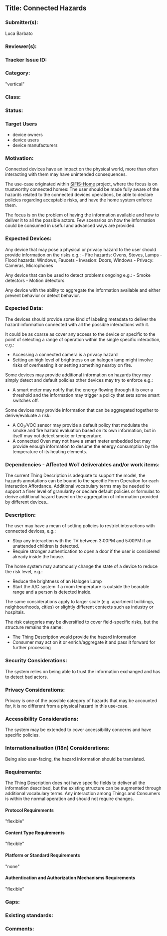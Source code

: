## Title: Connected Hazards

### Submitter(s):

Luca Barbato

### Reviewer(s):

<Suggest reviewers>

### Tracker Issue ID:

<please leave blank>

### Category:

"vertical"

### Class:

<please leave blank>

### Status:

<please leave blank>

### Target Users

- device owners
- device users
- device manufacturers


### Motivation:

Connected devices have an impact on the physical world, more than often interacting with them may have unintended consequences.

The use-case originated within [SIFIS-Home](https://sifis-home.eu) project, where the focus is on trustworthy connected homes:
The user should be made fully aware of the hazards related to the connected devices operations, be able to declare policies regarding acceptable risks, and have the home system enforce them.

The focus is on the problem of having the information available and how to deliver it to all the possible actors.
Few scenarios on how the information could be consumed in useful and advanced ways are provided.

### Expected Devices:

Any device that may pose a physical or privacy hazard to the user should provide information on the risks e.g.:
    - Fire hazards: Ovens, Stoves, Lamps
    - Flood hazards: Windows, Faucets
    - Invasion: Doors, Windows
    - Privacy: Cameras, Microphones

Any device that can be used to detect problems ongoing e.g.:
    - Smoke detectors
    - Motion detectors

Any device with the ability to aggregate the information available and either prevent behavior or detect behavior.

### Expected Data:

The devices should provide some kind of labeling metadata to deliver the hazard information connected with all the possible interactions with it.

It could be as coarse as cover any access to the device or specific to the point of selecting a range of operation within the single specific interaction, e.g.:
- Accessing a connected camera is a privacy hazard
- Setting an high level of brightness on an halogen lamp might involve risks of overheating it or setting something nearby on fire.

Some devices may provide additional information on hazards they may simply detect and default policies other devices may try to enforce e.g.:
- A smart meter may notify that the energy flowing through it is over a threshold and the information may trigger a policy that sets some smart switches off.

Some devices may provide information that can be aggregated together to derive/evaluate a risk:
- A CO₂/VOC sensor may provide a default policy that modulate the smoke and fire hazard evaluation based on its own information, but in itself may not detect smoke or temperature.
- A connected Oven may not have a smart meter embedded but may provide enough information to desume the energy consumption by the temperature of its heating elements.

### Dependencies - Affected WoT deliverables and/or work items:

The current Thing Description is adequate to support the model, the hazards annotations can be bound to the specific Form Operation for each Interaction Affordance.
Additional vocabulary terms may be needed to support a finer level of granularity or declare default policies or formulas to derive additional hazard based on the aggregation of information provided by different devices..

### Description:

The user may have a mean of setting policies to restrict interactions with connected devices, e.g.:
- Stop any interaction with the TV between 3:00PM and 5:00PM if an unattended children is detected.
- Require stronger authentication to open a door if the user is considered already inside the house.

The home system may automously change the state of a device to reduce the risk level, e.g.:
- Reduce the brightness of an Halogen Lamp
- Start the A/C system if a room temperature is outside the bearable range and a person is detected inside.

The same considerations apply to larger scale (e.g. apartment buildings, neighbourhoods, cities) or slightly different contexts such as industry or hospitals.

The risk categories may be diversified to cover field-specific risks, but the structure remains the same:
- The Thing Description would provide the hazard information
- Consumer may act on it or enrich/aggregate it and pass it forward for further processing

### Security Considerations:

The system relies on being able to trust the information exchanged and has to detect bad actors.

### Privacy Considerations:

Privacy is one of the possible category of hazards that may be accounted for, it is no different from a physical hazard in this use-case.

### Accessibility Considerations:

The system may be extended to cover accessibility concerns and have specific policies.

### Internationalisation (i18n) Considerations:

Being also user-facing, the hazard information should be translated.

### Requirements:

The Thing Description does not have specific fields to deliver all the information described, but the existing structure can be augmented through additional vocabulary terms.
Any interaction among Things and Consumers is within the normal operation and should not require changes.

#### Protocol Requirements

"flexible"

#### Content Type Requirements

"flexible"

#### Platform or Standard Requirements

"none"

#### Authentication and Authorization Mechanisms Requirements

"flexible"

### Gaps:

### Existing standards:

### Comments:
